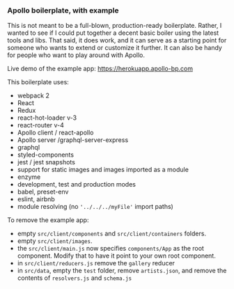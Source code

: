 ### Apollo boilerplate, with example



This is not meant to be a full-blown, production-ready boilerplate. Rather, I wanted to see if I could put together a decent basic boiler using the latest tools and libs. That said, it does work, and it can serve as a starting point for someone who wants to extend or customize it further. It can also be handy for people who want to play around with Apollo.

Live demo of the example app: https://herokuapp.apollo-bp.com

This boilerplate uses:

- webpack 2
- React
- Redux
- react-hot-loader v-3
- react-router v-4
- Apollo client / react-apollo
- Apollo server /graphql-server-express
- graphql
- styled-components
- jest / jest snapshots
- support for static images and images imported as a module
- enzyme
- development, test and production modes
- babel, preset-env
- eslint, airbnb
- module resolving (no ``'../../../myFile'`` import paths)

To remove the example app:
- empty `src/client/components` and `src/client/containers` folders.
- empty `src/client/images`.
- the `src/client/main.js` now specifies `components/App` as the root component. Modify that to have it point to your own root component.
- in `src/client/reducers.js` remove the `gallery` reducer
- in `src/data`, empty the `test` folder, remove `artists.json`, and remove the contents of `resolvers.js` and `schema.js`
